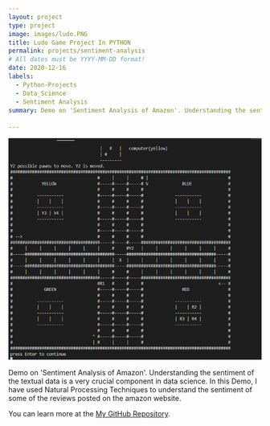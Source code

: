 ```yaml
---
layout: project
type: project
image: images/ludo.PNG
title: Ludo Game Project In PYTHON
permalink: projects/sentiment-analysis
# All dates must be YYYY-MM-DD format!
date: 2020-12-16
labels:
  - Python-Projects
  - Data_Science
  - Sentiment Analysis
summary: Demo on 'Sentiment Analysis of Amazon'. Understanding the sentiment of the textual data is a very crucial component in data science. In this Demo, I have used Natural Processing Techniques to understand the sentiment of some of the reviews posted on the amazon website.

---
```


<div class="ui small rounded images">
  <img class="ui image" src="../images/ludo.PNG">
</div>

Demo on 'Sentiment Analysis of Amazon'. Understanding the sentiment of the textual data is a very crucial component in data science. In this Demo, I have used Natural Processing Techniques to understand the sentiment of some of the reviews posted on the amazon website.





You can learn more at the [My GitHub Repository](https://github.com/attaullahshafiq10/Sentiment-Analysis).


